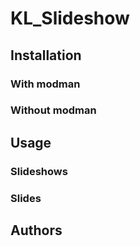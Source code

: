 # KL_Slideshow

## Installation

### With modman

### Without modman

## Usage

### Slideshows

### Slides

## Authors
